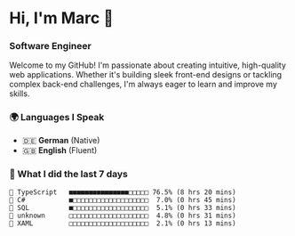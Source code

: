 # Hi, I'm Marc 👋 
### Software Engineer

Welcome to my GitHub! I'm passionate about creating intuitive, high-quality web applications. Whether it's building sleek front-end designs or tackling complex back-end challenges, I'm always eager to learn and improve my skills.  

### 🌍 Languages I Speak  
- 🇩🇪 **German** (Native)  
- 🇬🇧 **English** (Fluent)

### 🤯 What I did the last 7 days

```
🔷 TypeScript   ■■■■■■■■■■■■■■■□□□□□ 76.5% (8 hrs 20 mins)
🔷 C#           ■□□□□□□□□□□□□□□□□□□□  7.0% (0 hrs 45 mins)
📄 SQL          ■□□□□□□□□□□□□□□□□□□□  5.1% (0 hrs 33 mins)
📄 unknown      □□□□□□□□□□□□□□□□□□□□  4.8% (0 hrs 31 mins)
📄 XAML         □□□□□□□□□□□□□□□□□□□□  2.1% (0 hrs 13 mins)
```